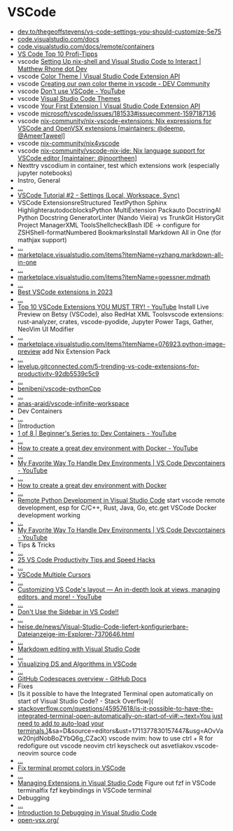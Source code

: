 # VSCode

* [dev.to/thegeoffstevens/vs-code-settings-you-should-customize-5e75](https://dev.to/thegeoffstevens/vs-code-settings-you-should-customize-5e75)
* [code.visualstudio.com/docs](https://code.visualstudio.com/docs)
* [code.visualstudio.com/docs/remote/containers](https://code.visualstudio.com/docs/remote/containers)
* [VS Code Top 10 Profi-Tipps](https://www.youtube.com/watch?v=eO_IFx6mR4E)
* vscode  [Setting Up nix-shell and Visual Studio Code to Interact | Matthew Rhone dot Dev](https://matthewrhone.dev/nixos-vscode-environment)
* vscode [Color Theme | Visual Studio Code Extension API](https://code.visualstudio.com/api/extension-guides/color-theme%23create-a-new-color-theme)
* vscode [Creating our own color theme in vscode - DEV Community](https://dev.to/vinaybommana7/creating-our-own-color-theme-in-vscode-2b9m)
* vscode [Don't use VSCode - YouTube](https://www.youtube.com/watch?v%3DGUovhZYNO-M%26t%3D1625s)
* vscode [Visual Studio Code Themes](https://code.visualstudio.com/docs/getstarted/themes)
* vscode [Your First Extension | Visual Studio Code Extension API](https://code.visualstudio.com/api/get-started/your-first-extension)
* vscode [microsoft/vscode/issues/181533#issuecomment-1597187136](https://github.com/microsoft/vscode/issues/181533%23issuecomment-1597187136)
* vscode [nix-community/nix-vscode-extensions: Nix expressions for VSCode and OpenVSX extensions [maintainers: @deemp, @AmeerTaweel]](https://github.com/nix-community/nix-vscode-extensions)
* vscode [nix-community/nix4vscode](https://github.com/nix-community/nix4vscode)
* vscode [nix-community/vscode-nix-ide: Nix language support for VSCode editor [maintainer: @jnoortheen]](https://github.com/nix-community/vscode-nix-ide)
* Nexttry vscodium in container, test which extensions work (especially jupyter notebooks)
* Instro, General
* [...](https://www.google.com/url?q=https://youtu.be/rIa2UeMDXIg&sa=D&source=editors&ust=1711377830145454&usg=AOvVaw2_98xpxtFVFgkrDEZ1JB2j)
* [VSCode Tutorial #2 - Settings (Local, Workspace, Sync)](https://www.google.com/url?q=https://youtu.be/rIa2UeMDXIg&sa=D&source=editors&ust=1711377830145756&usg=AOvVaw3xZyxDYJxI5-oIFA9aLdqE)
* VSCode ExtensionsreStructured TextPython Sphinx HighlighterautodocblocksPython MultiExtension Packauto DocstringAI Python Docstring GeneratorLinter (Nando Vieira) vs TrunkGit HistoryGit Project ManagerXML ToolsShellcheckBash IDE → configure for ZSHShell-formatNumbered BookmarksInstall Markdown All in One (for mathjax support)
* [...](https://www.google.com/url?q=https://marketplace.visualstudio.com/items?itemName%3Dyzhang.markdown-all-in-one&sa=D&source=editors&ust=1711377830146190&usg=AOvVaw2mYhElK0ztQS1RJh3sbprt)
* [marketplace.visualstudio.com/items?itemName=yzhang.markdown-all-in-one](https://www.google.com/url?q=https://marketplace.visualstudio.com/items?itemName%3Dyzhang.markdown-all-in-one&sa=D&source=editors&ust=1711377830146456&usg=AOvVaw2lGzAp4STWrBsbojhFqFRE)
* [...](https://www.google.com/url?q=https://marketplace.visualstudio.com/items?itemName%3Dgoessner.mdmath&sa=D&source=editors&ust=1711377830146684&usg=AOvVaw3hMNibGP9iaDOFSOR83h9i)
* [marketplace.visualstudio.com/items?itemName=goessner.mdmath](https://www.google.com/url?q=https://marketplace.visualstudio.com/items?itemName%3Dgoessner.mdmath&sa=D&source=editors&ust=1711377830146906&usg=AOvVaw2SnYOF1L4P5gVv-USOfdSB)
* [...](https://www.google.com/url?q=https://youtu.be/DNf6Bu7z4vw&sa=D&source=editors&ust=1711377830147103&usg=AOvVaw3JuGsDVRCsxs9eddiL-0zs)
* [Best VSCode extensions in 2023](https://www.google.com/url?q=https://youtu.be/DNf6Bu7z4vw&sa=D&source=editors&ust=1711377830147319&usg=AOvVaw21vGrSRIIN1E1IKLiPJ0QE)
* [...](https://www.google.com/url?q=https://www.youtube.com/watch?v%3DA2g4IwtAX_I&sa=D&source=editors&ust=1711377830147545&usg=AOvVaw1p9x2M9xnlZ78s15XbIPvY)
* [Top 10 VSCode Extensions YOU MUST TRY! - YouTube](https://www.google.com/url?q=https://www.youtube.com/watch?v%3DA2g4IwtAX_I&sa=D&source=editors&ust=1711377830147755&usg=AOvVaw23tRYR4QweLvH0EJKTXRqr) Install Live Preview on Betsy (VSCode), also RedHat XML Toolsvscode extensions: rust-analyzer, crates, vscode-pyodide, Jupyter Power Tags, Gather, NeoVim UI Modifier
* [...](https://www.google.com/url?q=https://marketplace.visualstudio.com/items?itemName%3D076923.python-image-preview&sa=D&source=editors&ust=1711377830148020&usg=AOvVaw2AoDtoBUzpQGeJ18_dDBmP)
* [marketplace.visualstudio.com/items?itemName=076923.python-image-preview](https://www.google.com/url?q=https://marketplace.visualstudio.com/items?itemName%3D076923.python-image-preview&sa=D&source=editors&ust=1711377830148292&usg=AOvVaw0_hn_57Dsu85SGo8TlNLjx) add Nix Extension Pack
* [...](https://www.google.com/url?q=https://levelup.gitconnected.com/5-trending-vs-code-extensions-for-productivity-92db5539c5c9&sa=D&source=editors&ust=1711377830148652&usg=AOvVaw1pfXgOD1gZivEFcVVbWObd)
* [levelup.gitconnected.com/5-trending-vs-code-extensions-for-productivity-92db5539c5c9](https://www.google.com/url?q=https://levelup.gitconnected.com/5-trending-vs-code-extensions-for-productivity-92db5539c5c9&sa=D&source=editors&ust=1711377830148912&usg=AOvVaw2CxZjM7edYUQBYmIRiGSFw)
* [...](https://www.google.com/url?q=https://github.com/benibenj/vscode-pythonCpp&sa=D&source=editors&ust=1711377830149106&usg=AOvVaw1T1UQ5hqXttoE_j3PkL2zY)
* [benibenj/vscode-pythonCpp](https://www.google.com/url?q=https://github.com/benibenj/vscode-pythonCpp&sa=D&source=editors&ust=1711377830149305&usg=AOvVaw1Zf0EnXUULzRZ3QiR9-RqC)
* [...](https://www.google.com/url?q=https://github.com/anas-araid/vscode-infinite-workspace&sa=D&source=editors&ust=1711377830149529&usg=AOvVaw0cZCl_uP-eYv9BneCW-6AL)
* [anas-araid/vscode-infinite-workspace](https://www.google.com/url?q=https://github.com/anas-araid/vscode-infinite-workspace&sa=D&source=editors&ust=1711377830149735&usg=AOvVaw2kP06rPyHJRZi-XAy_XyFc)
* Dev Containers
* [...](https://www.google.com/url?q=https://www.youtube.com/watch?v%3D61M2takIKl8%26list%3DPLj6YeMhvp2S5G_X6ZyMc8gfXPMFPg3O31&sa=D&source=editors&ust=1711377830150186&usg=AOvVaw0iejLfnErg-WX9R1QjUTlL)
* [Introduction
* [1 of 8 | Beginner's Series to: Dev Containers - YouTube](https://www.youtube.com/watch?v%3D61M2takIKl8%26list%3DPLj6YeMhvp2S5G_X6ZyMc8gfXPMFPg3O31)
* [...](https://www.google.com/url?q=https://www.youtube.com/watch?v%3D0H2miBK_gAk&sa=D&source=editors&ust=1711377830150792&usg=AOvVaw0koHxF11Xcb6Z05gc1nTG9)
* [How to create a great dev environment with Docker - YouTube](https://www.google.com/url?q=https://www.youtube.com/watch?v%3D0H2miBK_gAk&sa=D&source=editors&ust=1711377830151024&usg=AOvVaw23Oncw9tilSQT7MnYFUUjM)
* [...](https://www.google.com/url?q=https://www.youtube.com/watch?v%3DSDa3v4Quj7Y&sa=D&source=editors&ust=1711377830151312&usg=AOvVaw1OPLwf4cLw0J2Hb_y78utZ)
* [My Favorite Way To Handle Dev Environments | VS Code Devcontainers - YouTube](https://www.google.com/url?q=https://www.youtube.com/watch?v%3DSDa3v4Quj7Y&sa=D&source=editors&ust=1711377830151543&usg=AOvVaw0oz0OXGNwLvRG2drMEdoJo)
* [...](https://www.google.com/url?q=https://youtu.be/0H2miBK_gAk&sa=D&source=editors&ust=1711377830151733&usg=AOvVaw3ThZ6WSY0cxiMk2f_GaXon)
* [How to create a great dev environment with Docker](https://www.google.com/url?q=https://youtu.be/0H2miBK_gAk&sa=D&source=editors&ust=1711377830151913&usg=AOvVaw1p_BMMLt29mQUZsGoUV_sU)
* [...](https://www.google.com/url?q=https://devblogs.microsoft.com/python/remote-python-development-in-visual-studio-code/&sa=D&source=editors&ust=1711377830152140&usg=AOvVaw3GB-IGqLAEPiwq13AhsSTl)
* [Remote Python Development in Visual Studio Code](https://www.google.com/url?q=https://devblogs.microsoft.com/python/remote-python-development-in-visual-studio-code/&sa=D&source=editors&ust=1711377830152392&usg=AOvVaw0bYOZv3lsSpUNOASRkz_fX) start vscode remote development, esp for C/C++, Rust, Java, Go, etc.get VSCode Docker development working
* [...](https://www.google.com/url?q=https://www.youtube.com/watch?v%3DSDa3v4Quj7Y&sa=D&source=editors&ust=1711377830152633&usg=AOvVaw3HOQf2iOSrIQQW56gRaasR)
* [My Favorite Way To Handle Dev Environments | VS Code Devcontainers - YouTube](https://www.google.com/url?q=https://www.youtube.com/watch?v%3DSDa3v4Quj7Y&sa=D&source=editors&ust=1711377830152929&usg=AOvVaw0qAfEmPJ0CwMCqKQVb_uri)
* Tips & Tricks
* [...](https://www.google.com/url?q=https://youtu.be/ifTF3ags0XI&sa=D&source=editors&ust=1711377830153416&usg=AOvVaw1N3XaOt1BcBdIZeubUMLRV)
* [25 VS Code Productivity Tips and Speed Hacks](https://www.google.com/url?q=https://youtu.be/ifTF3ags0XI&sa=D&source=editors&ust=1711377830153693&usg=AOvVaw2O2vGsXcb4_Z9LTevhkdH_)
* [...](https://www.google.com/url?q=https://www.youtube.com/shorts/zDiJpqVbszk&sa=D&source=editors&ust=1711377830153913&usg=AOvVaw3-g3N1YpaVk3rGVKDOQGAc)
* [VSCode Multiple Cursors](https://www.google.com/url?q=https://www.youtube.com/shorts/zDiJpqVbszk&sa=D&source=editors&ust=1711377830154156&usg=AOvVaw2XkTLGWMcjGIaVQaMMll6n)
* [...](https://www.google.com/url?q=https://www.youtube.com/watch?v%3DVXlBX8uLE3A&sa=D&source=editors&ust=1711377830154455&usg=AOvVaw3t2el1UJI6LE8FfJc_ar4h)
* [Customizing VS Code's layout — An in-depth look at views, managing editors, and more! - YouTube](https://www.google.com/url?q=https://www.youtube.com/watch?v%3DVXlBX8uLE3A&sa=D&source=editors&ust=1711377830154689&usg=AOvVaw1UHWGmTGYYA5Z4JJu3y5-j)
* [...](https://www.google.com/url?q=https://youtu.be/s3H6PmB4SZ4&sa=D&source=editors&ust=1711377830154870&usg=AOvVaw3jujzdcM2UQQlaiTV7inYP)
* [Don't Use the Sidebar in VS Code!!](https://www.google.com/url?q=https://youtu.be/s3H6PmB4SZ4&sa=D&source=editors&ust=1711377830155056&usg=AOvVaw1Yia0E0CbODcjQnfzi0yte)
* [...](https://www.google.com/url?q=https://www.heise.de/news/Visual-Studio-Code-liefert-konfigurierbare-Dateianzeige-im-Explorer-7370646.html&sa=D&source=editors&ust=1711377830155303&usg=AOvVaw1kKil4OGe2BderSZmVYJ7n)
* [heise.de/news/Visual-Studio-Code-liefert-konfigurierbare-Dateianzeige-im-Explorer-7370646.html](https://www.google.com/url?q=https://www.heise.de/news/Visual-Studio-Code-liefert-konfigurierbare-Dateianzeige-im-Explorer-7370646.html&sa=D&source=editors&ust=1711377830155587&usg=AOvVaw3mfi6Iv6-h2cNCKmPC0BnT)
* [...](https://www.google.com/url?q=https://code.visualstudio.com/docs/languages/markdown&sa=D&source=editors&ust=1711377830155842&usg=AOvVaw0AMes1ngBeoWCDCD99IJaC)
* [Markdown editing with Visual Studio Code](https://www.google.com/url?q=https://code.visualstudio.com/docs/languages/markdown&sa=D&source=editors&ust=1711377830156061&usg=AOvVaw3JLBMKZLjBORwjto5yp15H)
* [...](https://www.google.com/url?q=https://www.youtube.com/watch?v%3DElbGMWA6wA4&sa=D&source=editors&ust=1711377830156252&usg=AOvVaw0dWfeyC0BmYhCGBHHIyatC)
* [Visualizing DS and Algorithms in VSCode](https://www.google.com/url?q=https://www.youtube.com/watch?v%3DElbGMWA6wA4&sa=D&source=editors&ust=1711377830156487&usg=AOvVaw2Ir6AHv2mDoEXG_FVIU1_7)
* [...](https://www.google.com/url?q=https://docs.github.com/en/codespaces/overview&sa=D&source=editors&ust=1711377830156739&usg=AOvVaw1oK5DWnFoKpoOGsuZLcEaw)
* [GitHub Codespaces overview - GitHub Docs](https://www.google.com/url?q=https://docs.github.com/en/codespaces/overview&sa=D&source=editors&ust=1711377830156938&usg=AOvVaw1s7kdlnZpLajyn0zDwxwBk)
* Fixes
* [Is it possible to have the Integrated Terminal open automatically on start of Visual Studio Code? - Stack Overflow](
* [stackoverflow.com/questions/45957618/is-it-possible-to-have-the-integrated-terminal-open-automatically-on-start-of-vi#:~:text=You just need to add,to auto-load your terminals.)](https://www.google.com/url?q=https://stackoverflow.com/questions/45957618/is-it-possible-to-have-the-integrated-terminal-open-automatically-on-start-of-vi%23:~:text%3DYou%2520just%2520need%2520to%2520add,to%2520auto%252Dload%2520your%2520terminals.)&sa=D&source=editors&ust=1711377830157447&usg=AOvVaw20njdNobBoZYbQ6g_CZacX) vscode nvim: how to use ctrl + R for redofigure out vscode neovim ctrl keyscheck out asvetliakov.vscode-neovim source code
* [...](https://www.google.com/url?q=https://www.google.com/search?q%3Dzsh%2Bterminal%2Bprompt%2Bcolors%2Bnot%2Bworking%2Bin%2BVSCode%26client%3Dubuntu%26hs%3DdlZ%26channel%3Dfs%26sxsrf%3DALiCzsZZCwxgodrFNiqLeJN_GFAwtxkGxA%253A1651735461970%26ei%3DpXtzYqrrOszekgWOnoPADg%26ved%3D0ahUKEwjq0eSL6sf3AhVMr6QKHQ7PAOgQ4dUDCA0%26uact%3D5%26oq%3Dzsh%2Bterminal%2Bprompt%2Bcolors%2Bnot%2Bworking%2Bin%2BVSCode%26gs_lcp%3DCgdnd3Mtd2l6EAMyBAgAEEcyBAgAEEcyBAgAEEcyBAgAEEcyBAgAEEcyBAgAEEcyBAgAEEcyBAgAEEc6BwgAEEcQsANKBAhBGABKBAhGGABQ1QVY1QVg1QZoAXACeACAAQCIAQCSAQCYAQCgAQHIAQjAAQE%26sclient%3Dgws-wiz&sa=D&source=editors&ust=1711377830157993&usg=AOvVaw1z1wdWaVTEF1iTxHfXTIio)
* [Fix terminal prompt colors in VSCode](https://www.google.com/url?q=https://www.google.com/search?q%3Dzsh%2Bterminal%2Bprompt%2Bcolors%2Bnot%2Bworking%2Bin%2BVSCode%26client%3Dubuntu%26hs%3DdlZ%26channel%3Dfs%26sxsrf%3DALiCzsZZCwxgodrFNiqLeJN_GFAwtxkGxA%253A1651735461970%26ei%3DpXtzYqrrOszekgWOnoPADg%26ved%3D0ahUKEwjq0eSL6sf3AhVMr6QKHQ7PAOgQ4dUDCA0%26uact%3D5%26oq%3Dzsh%2Bterminal%2Bprompt%2Bcolors%2Bnot%2Bworking%2Bin%2BVSCode%26gs_lcp%3DCgdnd3Mtd2l6EAMyBAgAEEcyBAgAEEcyBAgAEEcyBAgAEEcyBAgAEEcyBAgAEEcyBAgAEEcyBAgAEEc6BwgAEEcQsANKBAhBGABKBAhGGABQ1QVY1QVg1QZoAXACeACAAQCIAQCSAQCYAQCgAQHIAQjAAQE%26sclient%3Dgws-wiz&sa=D&source=editors&ust=1711377830158631&usg=AOvVaw2PwcBQaRdf-VefWOjAWcSt)
* [...](https://www.google.com/url?q=https://code.visualstudio.com/docs/editor/extension-marketplace%23_workspace-recommended-extensions&sa=D&source=editors&ust=1711377830158967&usg=AOvVaw3jNUVyilBCNHAqMSeII-RX)
* [Managing Extensions in Visual Studio Code](https://www.google.com/url?q=https://code.visualstudio.com/docs/editor/extension-marketplace%23_workspace-recommended-extensions&sa=D&source=editors&ust=1711377830159214&usg=AOvVaw1AjZRsTX-An_mIJtmucwfe) Figure out fzf in VSCode terminalfix fzf keybindings in VSCode terminal
* Debugging
* [...](https://www.google.com/url?q=https://code.visualstudio.com/docs/introvideos/debugging&sa=D&source=editors&ust=1711377830159605&usg=AOvVaw3tHbmsyCbcBRyiMxbLXzfe)
* [Introduction to Debugging in Visual Studio Code](https://www.google.com/url?q=https://code.visualstudio.com/docs/introvideos/debugging&sa=D&source=editors&ust=1711377830159819&usg=AOvVaw2JpsSuYuCk5boSDuKunLQc)
* [open-vsx.org/](https://www.google.com/url?q=https://open-vsx.org/&sa=D&source=editors&ust=1711377830160092&usg=AOvVaw028uVl8yY66fsYijVl94pc)
